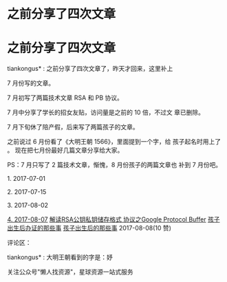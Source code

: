# 之前分享了四次文章

# 之前分享了四次文章

tiankongus* : 之前分享了四次文章了，昨天才回来，这里补上

7 月份写的文章。

7 月初写了两篇技术文章 RSA 和 PB 协议。

7 月中分享了学长的招女友贴，访问量是之前的 10 倍，不过文 章已删除。

7 月下旬休了陪产假，后来写了两篇孩子的文章。

之前说过 6 月份看了《大明王朝 1566》，里面提到一个字，给 孩子起名时用上了 。 现在把七月份最好几篇文章分享给大家。

PS：7 月只写了 2 篇技术文章，惭愧，8 月份孩子的两篇文章也 补到 7 月份吧。

1\. 2017-07-01

2\. 2017-07-15

3\. 2017-08-02

[4\. 2017-08-07](http://mp.weixin.qq.com/s/EfRqjYeqxWev5VId-JuaGA) [解读](http://mp.weixin.qq.com/s/EfRqjYeqxWev5VId-JuaGA)[RSA](http://mp.weixin.qq.com/s/EfRqjYeqxWev5VId-JuaGA)[公钥私钥储存格式 协议之](http://mp.weixin.qq.com/s/EfRqjYeqxWev5VId-JuaGA)[Google Protocol Buffer](http://mp.weixin.qq.com/s/EfRqjYeqxWev5VId-JuaGA) [孩子出生后办证的那些事](http://mp.weixin.qq.com/s/wsXpOObW7SG8Rgh2cVFgEg) [孩子出生后的那些事](http://mp.weixin.qq.com/s/XLmUWbekLNQFHEp26KXqgw) 2017-08-08(10 赞)

评论区：

tiankongus* : 大明王朝看到的字是：妤

关注公众号"懒人找资源"，星球资源一站式服务